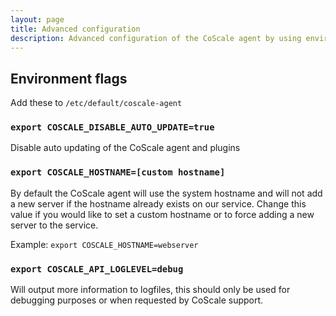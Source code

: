 ```yaml
---
layout: page
title: Advanced configuration
description: Advanced configuration of the CoScale agent by using environment variables.
---
```


## Environment flags

Add these to `/etc/default/coscale-agent`

### `export COSCALE_DISABLE_AUTO_UPDATE=true`

Disable auto updating of the CoScale agent and plugins

### `export COSCALE_HOSTNAME=[custom hostname]`

By default the CoScale agent will use the system hostname and will not add a new server if the hostname already exists on our service. Change this value if you would like to set a custom hostname or to force adding a new server to the service.

Example: `export COSCALE_HOSTNAME=webserver`

### `export COSCALE_API_LOGLEVEL=debug`

Will output more information to logfiles, this should only be used for debugging purposes or when requested by CoScale support.
